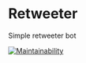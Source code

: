 # Retweeter
Simple retweeter bot

[![Maintainability](https://api.codeclimate.com/v1/badges/009464f86e33fae8df85/maintainability)](https://codeclimate.com/github/iranianpep/retweeter/maintainability)